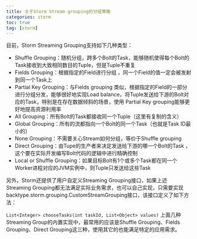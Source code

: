 ```yaml
---
title: 关于Storm Stream grouping的分组策略
categories: storm   
toc: true  
tag: [storm]
---
```






目前，Storm Streaming Grouping支持如下几种类型：

* Shuffle Grouping：随机分组，跨多个Bolt的Task，能够随机使得每个Bolt的Task接收到大致相同数目的Tuple，但是Tuple不重复
* Fields Grouping：根据指定的Field进行分组 ，同一个Field的值一定会被发射到同一个Task上
* Partial Key Grouping：与Fields grouping 类似，根据指定的Field的一部分进行分组分发，能够很好地实现Load balance，将Tuple发送给下游的Bolt对应的Task，特别是在存在数据倾斜的场景，使用 Partial Key grouping能够更好地提高资源利用率
* All Grouping：所有Bolt的Task都接收同一个Tuple（这里有复制的含义）
* Global Grouping：所有的流都指向一个Bolt的同一个Task（也就是Task ID最小的）
* None Grouping：不需要关心Stream如何分组，等价于Shuffle grouping
* Direct Grouping：由Tupe的生产者来决定发送给下游的哪一个Bolt的Task ，这个要在实际开发编写Bolt代码的逻辑中进行精确控制
* Local or Shuffle Grouping：如果目标Bolt有1个或多个Task都在同一个Worker进程对应的JVM实例中，则Tuple只发送给这些Task


另外，Storm还提供了用户自定义Streaming Grouping接口，如果上述Streaming Grouping都无法满足实际业务需求，也可以自己实现，只需要实现backtype.storm.grouping.CustomStreamGrouping接口，该接口定义了如下方法：

`List<Integer> chooseTasks(int taskId, List<Object> values)`
上面几种Streaming Group的内置实现中，最常用的应该是Shuffle Grouping、Fields Grouping、Direct Grouping这三种，使用其它的也能满足特定的应用需求。
